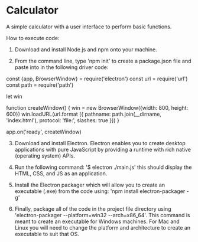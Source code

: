 # Calculator
A simple calculator with a user interface to perform basic functions.

How to execute code:

1. Download and install Node.js and npm onto your machine.

2. From the command line, type 'npm init' to create a package.json file and paste into in the following driver code:

  const {app, BrowserWindow} = require('electron') 
  const url = require('url') 
  const path = require('path')  

  let win  

  function createWindow() { 
     win = new BrowserWindow({width: 800, height: 600}) 
     win.loadURL(url.format ({ 
        pathname: path.join(__dirname, 'index.html'), 
        protocol: 'file:', 
        slashes: true 
     })) 
  }  

  app.on('ready', createWindow) 

3. Download and install Electron. Electron enables you to create desktop applications with pure JavaScript by providing a runtime with rich native (operating system) APIs.

4. Run the following command: '$ electron ./main.js' this should display the HTML, CSS, and JS as an application.

5. Install the Electron packager which will allow you to create an executable (.exe) from the code using: 'npm install electron-packager -g'

6. Finally, package all of the code in the project file directory using 'electron-packager <sourcedir> <appname> --platform=win32 --arch=x86_64'. This command is meant to create an executable for Windows machines. For Mac and Linux you will need to change the platform and architecture to create an executable to suit that OS.
